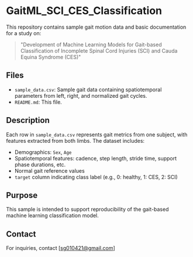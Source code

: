 # GaitML_SCI_CES_Classification

This repository contains sample gait motion data and basic documentation for a study on:

> "Development of Machine Learning Models for Gait-based Classification of Incomplete Spinal Cord Injuries (SCI) and Cauda Equina Syndrome (CES)"

## Files

- `sample_data.csv`: Sample gait data containing spatiotemporal parameters from left, right, and normalized gait cycles.
- `README.md`: This file.

## Description

Each row in `sample_data.csv` represents gait metrics from one subject, with features extracted from both limbs. The dataset includes:

- Demographics: `Sex`, `Age`
- Spatiotemporal features: cadence, step length, stride time, support phase durations, etc.
- Normal gait reference values
- `target` column indicating class label (e.g., 0: healthy, 1: CES, 2: SCI)

## Purpose

This sample is intended to support reproducibility of the gait-based machine learning classification model.

## Contact

For inquiries, contact [sg010421@gmail.com]
